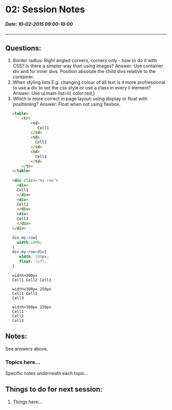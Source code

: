 # 02: Session Notes #
##### Date: 10-02-2015 09:00-10:00 #####
-------------------------------------------------


## Questions: ##

1. Border radius: Right angled corners, corners only - how to do it with CSS?  Is there a simpler way than using images? 
Answer: Use container div and for inner divs. Position absolute the child divs relative to the container.
2. When styling lists E.g. changing colour of all text is it more profressional to use a div to set the css style or use a class in every li element?
Answer: Use ul.main-list>li{ color:red;}
3. Which is more correct in page layout: using display or float with positioning? 
Answer: Float when not using flexbox.

```html
   <table>
       <tr>
           <td>
              Cell1
           </td>
           <td>
             Cell2
           </td>
           <td>
             Cell3
           </td>
       </tr>
   </table>
   
   <div class="my-row">
     <div>
     Cell1
     </div>
     <div>
     Cell2
     </div>
     <div>
     Cell3
     </div>
   </div>
```

```css
   div.my-row{
     width:100%;
   }
   div.my-row>div{
      width: 100px;
      float: left;
   }
```

```
   width>300px
   Cell1 Cell2 Cell3
   
   width<300px 250px
   Cell1 Cell2
   Cell3
   
   width<300px 150px
   Cell1
   Cell2
   Cell3
```
   



## Notes: ##
See answers above.

### Topics here... ###

Specific notes underneath each topic...




## Things to do for next session: ##
1. Things here...



